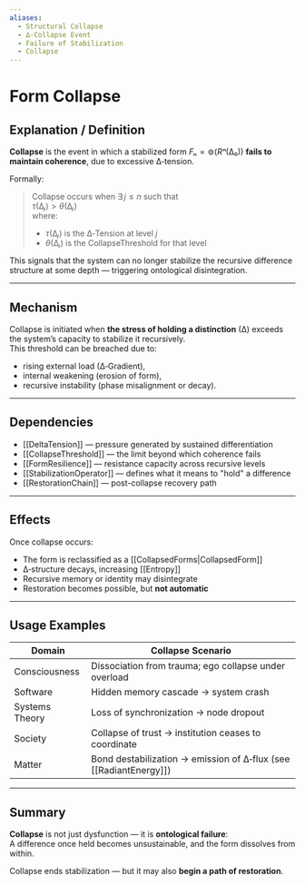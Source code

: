 ```yaml
---
aliases:
  - Structural Collapse
  - ∆‑Collapse Event
  - Failure of Stabilization
  - Collapse
---
```


# Form Collapse

## Explanation / Definition

**Collapse** is the event in which a stabilized form $Fₙ = ⊚(Rⁿ(∆₀))$ **fails to maintain coherence**, due to excessive ∆‑tension.

Formally:

> Collapse occurs when ∃ $j ≤ n$ such that  
> $τ(∆ⱼ) > θ(∆ⱼ)$  
> where:
> - $τ(∆ⱼ)$ is the ∆‑Tension at level $j$  
> - $θ(∆ⱼ)$ is the CollapseThreshold for that level

This signals that the system can no longer stabilize the recursive difference structure at some depth — triggering ontological disintegration.

---

## Mechanism

Collapse is initiated when **the stress of holding a distinction** (∆) exceeds the system’s capacity to stabilize it recursively.  
This threshold can be breached due to:

- rising external load (∆‑Gradient),
- internal weakening (erosion of form),
- recursive instability (phase misalignment or decay).

---

## Dependencies

- [[DeltaTension]] — pressure generated by sustained differentiation  
- [[CollapseThreshold]] — the limit beyond which coherence fails  
- [[FormResilience]] — resistance capacity across recursive levels  
- [[StabilizationOperator]] — defines what it means to "hold" a difference  
- [[RestorationChain]] — post-collapse recovery path

---

## Effects

Once collapse occurs:

- The form is reclassified as a [[CollapsedForms|CollapsedForm]]
- ∆‑structure decays, increasing [[Entropy]]
- Recursive memory or identity may disintegrate
- Restoration becomes possible, but **not automatic**

---

## Usage Examples

| Domain         | Collapse Scenario                                         |
|----------------|-----------------------------------------------------------|
| Consciousness  | Dissociation from trauma; ego collapse under overload     |
| Software       | Hidden memory cascade → system crash                      |
| Systems Theory | Loss of synchronization → node dropout                    |
| Society        | Collapse of trust → institution ceases to coordinate      |
| Matter         | Bond destabilization → emission of ∆‑flux (see [[RadiantEnergy]]) |

---

## Summary

**Collapse** is not just dysfunction — it is **ontological failure**:  
A difference once held becomes unsustainable, and the form dissolves from within.

Collapse ends stabilization — but it may also **begin a path of restoration**.
